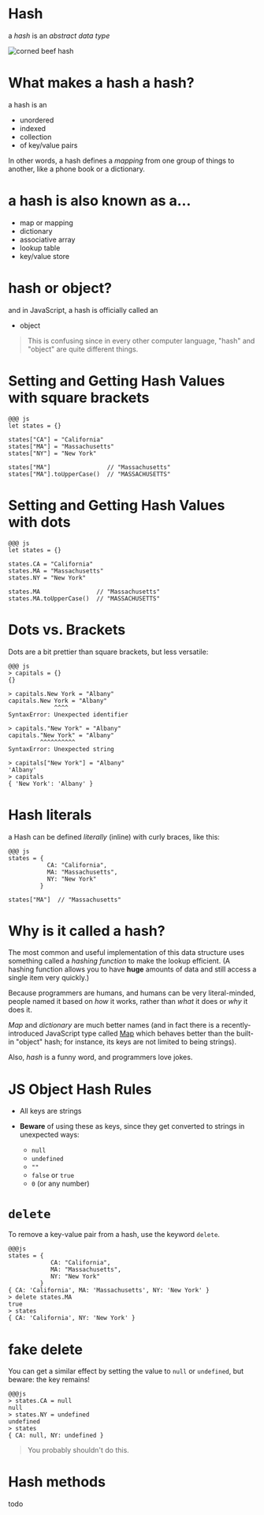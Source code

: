 # Hash

a *hash* is an *abstract data type*

![corned beef hash](../images/cornedbeefhash.jpeg)

# What makes a hash a hash?

a hash is an

* unordered 
* indexed
* collection
* of key/value pairs

In other words, a hash defines a *mapping* from one group of things to another, like a phone book or a dictionary.

# a hash is also known as a...

  * map or mapping
  * dictionary
  * associative array
  * lookup table
  * key/value store

# hash or object?
  
and in JavaScript, a hash is officially called an

  * object

> This is confusing since in every other computer language, "hash" and "object" are quite different things.

# Setting and Getting Hash Values with square brackets

    @@@ js
    let states = {}

    states["CA"] = "California"
    states["MA"] = "Massachusetts"
    states["NY"] = "New York"

    states["MA"]                // "Massachusetts"
    states["MA"].toUpperCase()  // "MASSACHUSETTS"

# Setting and Getting Hash Values with dots

    @@@ js
    let states = {}

    states.CA = "California"
    states.MA = "Massachusetts"
    states.NY = "New York"

    states.MA                // "Massachusetts"
    states.MA.toUpperCase()  // "MASSACHUSETTS"

# Dots vs. Brackets

Dots are a bit prettier than square brackets, but less versatile:

    @@@ js
    > capitals = {}
    {}
    
    > capitals.New York = "Albany"
    capitals.New York = "Albany"
                 ^^^^
    SyntaxError: Unexpected identifier
    
    > capitals."New York" = "Albany"
    capitals."New York" = "Albany"
             ^^^^^^^^^^
    SyntaxError: Unexpected string
    
    > capitals["New York"] = "Albany"
    'Albany'
    > capitals
    { 'New York': 'Albany' }

# Hash literals

a Hash can be defined *literally* (inline) with curly braces, like this:

    @@@ js
    states = {
               CA: "California",
               MA: "Massachusetts",
               NY: "New York"
             }

    states["MA"]  // "Massachusetts"

# Why is it called a hash?

The most common and useful implementation of this data structure uses something called a *hashing function* to make the lookup efficient. (A hashing function allows you to have **huge** amounts of data and still access a single item very quickly.)

Because programmers are humans, and humans can be very literal-minded, people named it based on *how* it works, rather than *what* it does or *why* it does it.

*Map* and *dictionary* are much better names (and in fact there is a recently-introduced JavaScript type called [Map](https://developer.mozilla.org/en-US/docs/Web/JavaScript/Reference/Global_Objects/Map) which behaves better than the built-in "object" hash; for instance, its keys are not limited to being strings).

Also, *hash* is a funny word, and programmers love jokes.

# JS Object Hash Rules

* All keys are strings

* **Beware** of using these as keys, since they get converted to strings in unexpected ways:

    * `null`
    * `undefined`
    * `""` 
    * `false` or `true`
    * `0` (or any number)

# `delete`

To remove a key-value pair from a hash, use the keyword `delete`.

    @@@js
    states = {
                CA: "California",
                MA: "Massachusetts",
                NY: "New York"
             }
    { CA: 'California', MA: 'Massachusetts', NY: 'New York' }
    > delete states.MA
    true
    > states
    { CA: 'California', NY: 'New York' }

# fake delete

You can get a similar effect by setting the value to `null` or `undefined`, but beware: the key remains!

    @@@js
    > states.CA = null
    null
    > states.NY = undefined
    undefined
    > states
    { CA: null, NY: undefined }

> You probably shouldn't do this.

# Hash methods

todo

